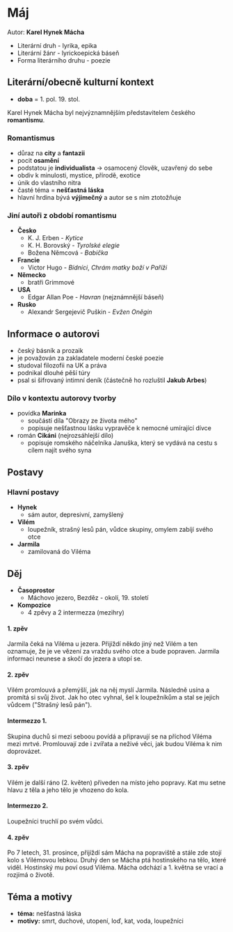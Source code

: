 # Máj

Autor: **Karel Hynek Mácha**

 - Literární druh - lyrika, epika
 - Literární žánr - lyrickoepická báseň
 - Forma literárního druhu - poezie

## Literární/obecně kulturní kontext

 - **doba** = 1. pol. 19. stol.

Karel Hynek Mácha byl nejvýznamnějším představitelem českého **romantismu**.

### Romantismus
 - důraz na **city** a **fantazii**
 - pocit **osamění**
 - podstatou je **individualista** -> osamocený člověk, uzavřený do sebe
 - obdiv k minulosti, mystice, přírodě, exotice
 - únik do vlastního nitra
 - časté téma = **nešťastná láska**
 - hlavní hrdina bývá **výjimečný** a autor se s ním ztotožňuje

### Jiní autoři z období romantismu
 - **Česko**
   - K. J. Erben - *Kytice*
   - K. H. Borovský - *Tyrolské elegie*
   - Božena Němcová - *Babička*
 - **Francie**
   - Victor Hugo - *Bídníci*, *Chrám matky boží v Paříži* 
 - **Německo**
   - bratři Grimmové
 - **USA**
   - Edgar Allan Poe - *Havran* (nejznámnější báseň)
 - **Rusko**
   - Alexandr Sergejevič Puškin - *Evžen Oněgin*

## Informace o autorovi
 - český básník a prozaik
 - je považován za zakladatele moderní české poezie
 - studoval filozofii na UK a práva
 - podnikal dlouhé pěší túry
 - psal si šifrovaný intimní deník (částečně ho rozluštil **Jakub Arbes**)

### Dílo v kontextu autorovy tvorby
 - povídka **Marinka**
   - součástí díla "Obrazy ze života mého"
   - popisuje nešťastnou lásku vypravěče k nemocné umírající dívce
 - román **Cikáni** (nejrozsáhlejší dílo)
   - popisuje romského náčelníka Januška, který se vydává na cestu s cílem najít svého syna

## Postavy

### Hlavní postavy 
 - **Hynek**
   - sám autor, depresivní, zamyšlený
 - **Vilém**
   - loupežník, strašný lesů pán, vůdce skupiny, omylem zabíjí svého otce
 - **Jarmila**
   - zamilovaná do Viléma

## Děj
 - **Časoprostor**
   - Máchovo jezero, Bezděz - okolí, 19. století
 - **Kompozice**
   - 4 zpěvy a 2 intermezza (mezihry)

#### 1. zpěv
Jarmila čeká na Viléma u jezera. Přijíždí někdo jiný než Vilém a ten oznamuje, že je ve vězení za vraždu svého otce a bude popraven. Jarmila informaci neunese a skočí do jezera a utopí se.

#### 2. zpěv
Vilém promlouvá a přemýšlí, jak na něj myslí Jarmila. Následně usína a promítá si svůj život. Jak ho otec vyhnal, šel k loupežníkům a stal se jejich vůdcem ("Strašný lesů pán").

#### Intermezzo 1.
Skupina duchů si mezi seboou povídá a připravují se na příchod Viléma mezi mrtvé. Promlouvají zde i zvířata a neživé věci, jak budou Viléma k nim doprovázet.

#### 3. zpěv
Vilém je další ráno (2. květen) přiveden na místo jeho popravy. Kat mu setne hlavu z těla a jeho tělo je vhozeno do kola.

#### Intermezzo 2.
Loupežníci truchlí po svém vůdci.

#### 4. zpěv
Po 7 letech, 31. prosince, přijíždí sám Mácha na popraviště a stále zde stojí kolo s Vilémovou lebkou. Druhý den se Mácha ptá hostinského na tělo, které viděl. Hostinský mu poví osud Viléma. Mácha odchází a 1. května se vrací a rozjímá o životě.

## Téma a motivy
 - **téma:** nešťastná láska
 - **motivy:** smrt, duchové, utopení, loď, kat, voda, loupežníci
